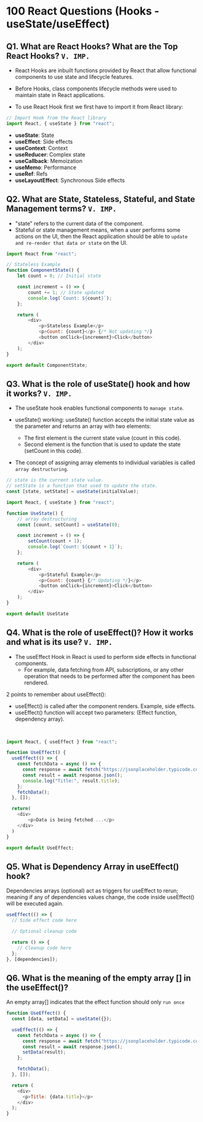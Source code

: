 # 100 React Questions (Hooks - useState/useEffect)

## Q1. What are React Hooks? What are the Top React Hooks? `V. IMP.`

* React Hooks are inbuilt functions provided by React that allow functional components to use state and lifecycle features.

* Before Hooks, class components lifecycle methods were used to maintain state in React applications.

* To use React Hook first we first have to import it from React library:

```javascript
// Import Hook from the React library
import React, { useState } from "react";
```

* **useState**: State
* **useEffect**: Side effects
* **useContext**: Context
* **useReducer**: Complex state
* **useCallback**: Memoization
* **useMemo**: Performance
* **useRef**: Refs
* **useLayoutEffect**: Synchronous Side effects

## Q2. What are State, Stateless, Stateful, and State Management terms? `V. IMP.`

* "state" refers to the current data of the component.
* Stateful or state management means, when a user performs some actions on the UI, then the React application should be able to `update and re-render that data or state` on the UI.

```javascript
import React from "react";

// Stateless Example
function ComponentState() {
    let count = 0; // Initial state

    const increment = () => {
        count += 1; // State updated
        console.log(`Count: ${count}`);
    };

    return (
        <div>
            <p>Stateless Example</p>
            <p>Count: {count}</p> {/* Not updating */}
            <button onClick={increment}>Click</button>
        </div>
    );
}

export default ComponentState;
```

## Q3. What is the role of useState() hook and how it works? `V. IMP.`

* The useState hook enables functional components to `manage state`.

* useState() working: useState() function accepts the initial state value as the parameter and returns an array with two elements:
    * The first element is the current state value (count in this code).
    * Second element is the function that is used to update the state (setCount in this code).

* The concept of assigning array elements to individual variables is called `array destructuring`.

```javascript
// state is the current state value.
// setState is a function that used to update the state.
const [state, setState] = useState(initialValue);
```

```javascript
import React, { useState } from "react";

function UseState() {
    // array destructuring
    const [count, setCount] = useState(0);

    const increment = () => {
        setCount(count + 1);
        console.log(`Count: ${count + 1}`);
    };

    return (
        <div>
            <p>Stateful Example</p>
            <p>Count: {count} {/* Updating */}</p>
            <button onClick={increment}>Click</button>
        </div>
    );
}

export default UseState
```

## Q4. What is the role of useEffect()? How it works and what is its use? `V. IMP.`

* The useEffect Hook in React is used to perform side effects in functional components.
    * For example, data fetching from API, subscriptions, or any other operation that needs to be performed after the component has been rendered.

2 points to remember about useEffect():
* useEffect() is called after the component renders. Example, side effects.
* useEffect() function will accept two parameters: (Effect function, dependency array).

<br>

```javascript
import React, { useEffect } from "react";

function UseEffect() {
  useEffect(() => {
    const fetchData = async () => {
      const response = await fetch("https://jsonplaceholder.typicode.com/posts/1");
      const result = await response.json();
      console.log("Title:", result.title);
    };
    fetchData();
  }, []);

  return(
    <div>
        <p>Data is being fetched ...</p>
    </div>
  )
}

export default UseEffect;
```

## Q5. What is Dependency Array in useEffect() hook?

Dependencies arrays (optional) act as triggers for useEffect to rerun; meaning if any of dependencies values change, the code inside useEffect() will be executed again.

```javascript
useEffect(() => {
  // Side effect code here

  // Optional cleanup code

  return () => {
    // Cleanup code here
  };
}, [dependencies]);
```

## Q6. What is the meaning of the empty array [] in the useEffect()?

An empty array[] indicates that the effect function should only `run once`

```javascript
function UseEffect() {
  const [data, setData] = useState({});

  useEffect(() => {
    const fetchData = async () => {
      const response = await fetch("https://jsonplaceholder.typicode.com/posts/1");
      const result = await response.json();
      setData(result);
    };

    fetchData();
  }, []);

  return (
    <div>
      <p>Title: {data.title}</p>
    </div>
  );
}
```

<!---
Adarsh 
2nd August 2024
09:13 PM
(19:25)
--->